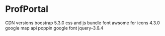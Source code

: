 # ProfPortal

CDN versions
boostrap 5.3.0 css and js bundle
font awsome for icons 4.3.0
google map api
poppin google font
jquery-3.6.4
